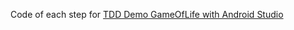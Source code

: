 Code of each step for [TDD Demo GameOfLife with Android Studio](http://eidiot.me/2014/09/06/TDD-Demo-GameOfLife-with-Android-Studio/) 